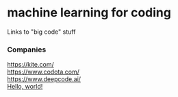 # machine learning for coding
Links to "big code" stuff

### Companies

https://kite.com/<br/>
https://www.codota.com/<br/>
https://www.deepcode.ai/<br>
<a href="https://sourced.tech/" target="_blank">Hello, world!</a>
